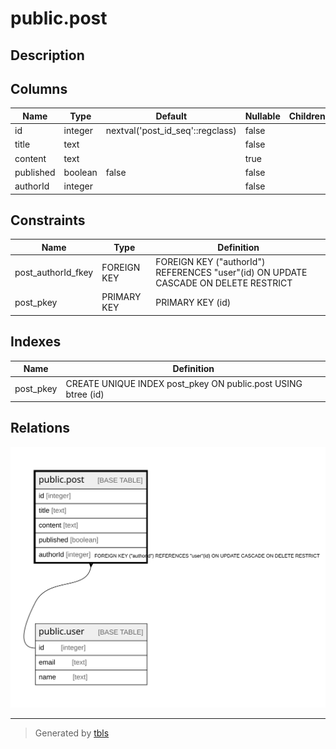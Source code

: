 # public.post

## Description

## Columns

| Name      | Type    | Default                          | Nullable | Children | Parents                       | Comment |
| --------- | ------- | -------------------------------- | -------- | -------- | ----------------------------- | ------- |
| id        | integer | nextval('post_id_seq'::regclass) | false    |          |                               |         |
| title     | text    |                                  | false    |          |                               |         |
| content   | text    |                                  | true     |          |                               |         |
| published | boolean | false                            | false    |          |                               |         |
| authorId  | integer |                                  | false    |          | [public.user](public.user.md) |         |

## Constraints

| Name               | Type        | Definition                                                                          |
| ------------------ | ----------- | ----------------------------------------------------------------------------------- |
| post_authorId_fkey | FOREIGN KEY | FOREIGN KEY ("authorId") REFERENCES "user"(id) ON UPDATE CASCADE ON DELETE RESTRICT |
| post_pkey          | PRIMARY KEY | PRIMARY KEY (id)                                                                    |

## Indexes

| Name      | Definition                                                    |
| --------- | ------------------------------------------------------------- |
| post_pkey | CREATE UNIQUE INDEX post_pkey ON public.post USING btree (id) |

## Relations

![er](public.post.svg)

---

> Generated by [tbls](https://github.com/k1LoW/tbls)
